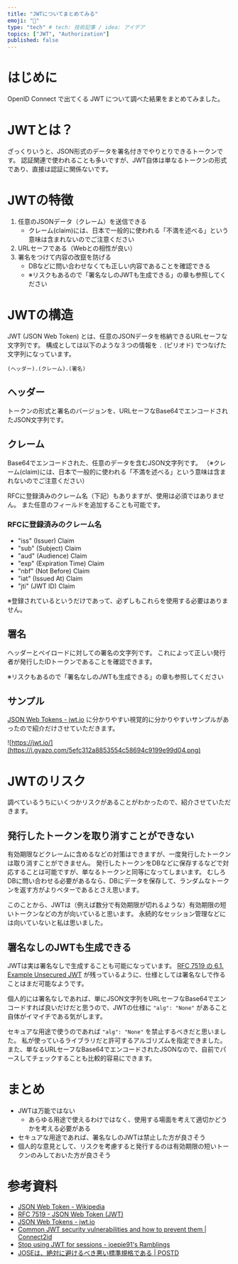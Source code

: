 ```yaml
---
title: "JWTについてまとめてみる"
emoji: "🔐"
type: "tech" # tech: 技術記事 / idea: アイデア
topics: ["JWT", "Authorization"]
published: false
---
```


# はじめに

OpenID Connect で出てくる JWT について調べた結果をまとめてみました。

# JWTとは？

ざっくりいうと、JSON形式のデータを署名付きでやりとりできるトークンです。
認証関連で使われることも多いですが、JWT自体は単なるトークンの形式であり、直接は認証に関係ないです。



# JWTの特徴

1. 任意のJSONデータ（クレーム）を送信できる
    - クレーム(claim)には、日本で一般的に使われる「不満を述べる」という意味は含まれないのでご注意ください
2. URLセーフである（Webとの相性が良い）
3. 署名をつけて内容の改竄を防げる
    - DBなどに問い合わせなくても正しい内容であることを確認できる
    - ※リスクもあるので「署名なしのJWTも生成できる」の章も参照してください



# JWTの構造

JWT (JSON Web Token) とは、任意のJSONデータを格納できるURLセーフな文字列です。
構成としては以下のような３つの情報を `.` (ピリオド) でつなげた文字列になっています。

```
(ヘッダー).(クレーム).(署名)
```

## ヘッダー

トークンの形式と署名のバージョンを、URLセーフなBase64でエンコードされたJSON文字列です。

## クレーム

Base64でエンコードされた、任意のデータを含むJSON文字列です。
（※クレーム(claim)には、日本で一般的に使われる「不満を述べる」という意味は含まれないのでご注意ください）

RFCに登録済みのクレーム名（下記）もありますが、使用は必須ではありません。
また任意のフィールドを追加することも可能です。

### RFCに登録済みのクレーム名

- "iss" (Issuer) Claim
- "sub" (Subject) Claim
- "aud" (Audience) Claim
- "exp" (Expiration Time) Claim
- "nbf" (Not Before) Claim
- "iat" (Issued At) Claim
- "jti" (JWT ID) Claim

※登録されているというだけであって、必ずしもこれらを使用する必要はありません。

## 署名

ヘッダーとペイロードに対しての署名の文字列です。
これによって正しい発行者が発行したIDトークンであることを確認できます。

※リスクもあるので「署名なしのJWTも生成できる」の章も参照してください

## サンプル

[JSON Web Tokens - jwt.io](https://jwt.io/) に分かりやすい視覚的に分かりやすいサンプルがあったので紹介だけさせていただきます。

![https://jwt.io/](https://i.gyazo.com/5efc312a8853554c58694c9199e99d04.png)



# JWTのリスク

調べているうちにいくつかリスクがあることがわかったので、紹介させていただきます。

## 発行したトークンを取り消すことができない

有効期限などクレームに含めるなどの対策はできますが、一度発行したトークンは取り消すことができません。
発行したトークンをDBなどに保存するなどで対応することは可能ですが、単なるトークンと同等になってしまいます。
むしろDBに問い合わせる必要があるなら、DBにデータを保存して、ランダムなトークンを返す方がよりベターであるとさえ思います。

このことから、JWTは（例えば数分で有効期限が切れるような）有効期限の短いトークンなどの方が向いていると思います。
永続的なセッション管理などには向いていないと私は思いました。

## 署名なしのJWTも生成できる

JWTは実は署名なしで生成することも可能になっています。
[RFC 7519 の 6.1.  Example Unsecured JWT](https://tools.ietf.org/html/rfc7519#section-6.1) が残っているように、仕様としては署名なしで作ることはまだ可能なようです。

個人的には署名なしであれば、単にJSON文字列をURLセーフなBase64でエンコードすれば良いだけだと思うので、JWTの仕様に `"alg": "None"` があること自体がイマイチである気がします。

セキュアな用途で使うのであれば `"alg": "None"` を禁止するべきだと思いました。
私が使っているライブラリだと許可するアルゴリズムを指定できました。
また、単なるURLセーフなBase64でエンコードされたJSONなので、自前でパースしてチェックすることも比較的容易にできます。



# まとめ

- JWTは万能ではない
  - あらゆる用途で使えるわけではなく、使用する場面を考えて適切かどうかを考える必要がある
- セキュアな用途であれば、署名なしのJWTは禁止した方が良さそう
- 個人的な意見として、リスクを考慮すると発行するのは有効期限の短いトークンのみしておいた方が良さそう



# 参考資料

- [JSON Web Token - Wikipedia](https://ja.wikipedia.org/wiki/JSON_Web_Token)
- [RFC 7519 - JSON Web Token (JWT)](https://tools.ietf.org/html/rfc7519)
- [JSON Web Tokens - jwt.io](https://jwt.io/)
- [Common JWT security vulnerabilities and how to prevent them | Connect2id](https://connect2id.com/products/nimbus-jose-jwt/vulnerabilities)
- [Stop using JWT for sessions - joepie91's Ramblings](http://cryto.net/~joepie91/blog/2016/06/13/stop-using-jwt-for-sessions/)
- [JOSEは、絶対に避けるべき悪い標準規格である | POSTD](https://postd.cc/jwt-json-web-tokens-is-bad-standard-that-everyone-should-avoid/)

